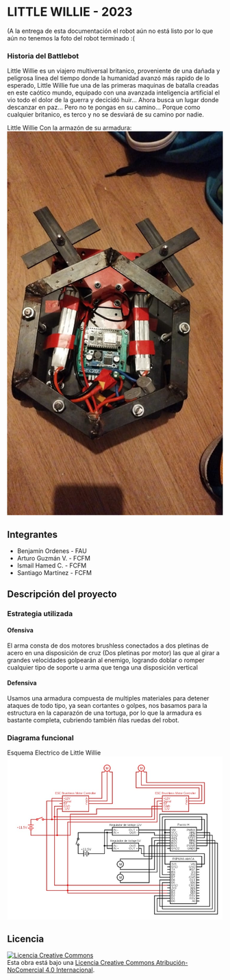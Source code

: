 # LITTLE WILLIE - 2023

(A la entrega de esta documentación el robot aún no está listo por lo que aún no tenemos la foto del robot terminado :(

### Historia del Battlebot
Little Willie es un viajero multiversal britanico, proveniente de una dañada y peligrosa linea del tiempo donde la humanidad avanzó más rapido de lo esperado, Little Willie fue una de las primeras maquinas de batalla creadas en este caótico mundo, equipado con una avanzada inteligencia artificial el vio todo el dolor de la guerra y decicidó huir... Ahora busca un lugar donde descanzar en paz... Pero no te pongas en su camino... Porque como cualquier britanico, es terco y no se desviará de su camino por nadie.
  
Little Willie Con la armazón de su armadura: <img alt="Little Willie Con la armazón de su armadura" style="border-width:0" src="https://github.com/MartiagoSantinezTheReal/LittleWillie/blob/master/multimedia/WhatsApp%20Image%202023-06-24%20at%2021.39.45.jpeg?raw=true" /></a><br />

## Integrantes
- Benjamín Ordenes - FAU
- Arturo Guzmán V. - FCFM
- Ismail Hamed C. - FCFM
- Santiago Martínez - FCFM


## Descripción del proyecto
  
### Estrategia utilizada
  
#### Ofensiva
El arma consta de dos motores brushless conectados a dos pletinas de acero en una disposición de cruz (Dos pletinas por motor) las que al girar a grandes velocidades golpearán al enemigo, logrando doblar o romper cualquier tipo de soporte u arma que tenga una disposición vertical

#### Defensiva
Usamos una armadura compuesta de multiples materiales para detener ataques de todo tipo, ya sean cortantes o golpes, nos basamos para la estructura en la caparazón de una tortuga, por lo que la armadura es bastante completa, cubriendo también ñlas ruedas del robot.

### Diagrama funcional

Esquema Electrico de Little Willie
<img alt="Esquema Electrico de Little Willie" style="border-width:0" src="https://github.com/MartiagoSantinezTheReal/LittleWillie/blob/master/diagrama/WhatsApp%20Image%202023-06-23%20at%2020.48.18.jpeg?raw=true" /></a><br />

## Licencia
<a rel="license" href="http://creativecommons.org/licenses/by-nc/4.0/"><img alt="Licencia Creative Commons" style="border-width:0" src="https://i.creativecommons.org/l/by-nc/4.0/88x31.png" /></a><br />Esta obra está bajo una <a rel="license" href="http://creativecommons.org/licenses/by-nc/4.0/">Licencia Creative Commons Atribución-NoComercial 4.0 Internacional</a>.
